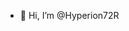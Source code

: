 - 👋 Hi, I’m @Hyperion72R

<!---
Hyperion72R/Hyperion72R is a ✨ special ✨ repository because its `README.md` (this file) appears on your GitHub profile.
You can click the Preview link to take a look at your changes.
--->
